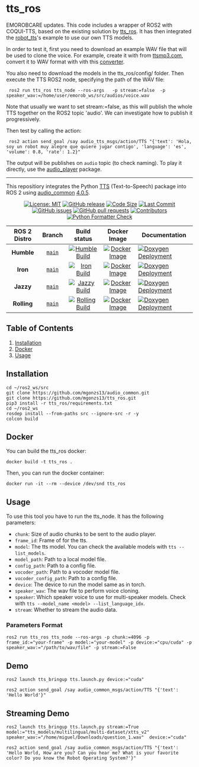 # tts_ros

EMOROBCARE updates. 
This code includes a wrapper of ROS2 with COQUI-TTS, based on the existing solution by [tts_ros](https://github.com/mgonzs13/tts_ros/tree/main). It has then integrated the [robot_tts](https://github.com/EMOROBOCARE/robot_tts)'s example to use our own TTS models. 

In order to test it, first you need to download an example WAV file that will be used to clone the voice. For example, create it with  from [ttsmp3.com](https://ttsmp3.com/), convert it to WAV format with vith this [converter](https://www.viewpdf.com/result.html?e=0&c=mp3-to-wav#).

You also need to download the models in the tts_ros/config/ folder. 
Then execute the TTS ROS2 node, specifying the path of the WAV file:  

```shell
 ros2 run tts_ros tts_node --ros-args   -p stream:=false  -p speaker_wav:=/home/user/emorob_ws/src/audios/voice.wav
```

Note that usually we want to set stream:=false, as this will publish the whole TTS together on the ROS2 topic 'audio'. We can investigate how to publish it progressively. 

Then test by calling the action: 
 
 
```shell
 ros2 action send_goal /say audio_tts_msgs/action/TTS "{'text': 'Hola, soy un robot muy alegre que quiere jugar contigo', 'language': 'es', 'volume': 0.8, 'rate': 1.2}"
```

The output will be publishes on `audio` topic (to check naming). To play it directly, use the [audio_player](https://github.com/EMOROBOCARE/audio_player) package. 



----
This repositiory integrates the Python [TTS](https://pypi.org/project/TTS/) (Text-to-Speech) package into ROS 2 using [audio_common](https://github.com/mgonzs13/audio_common) [4.0.5](https://github.com/mgonzs13/audio_common/releases/tag/4.0.5).

<div align="center">

[![License: MIT](https://img.shields.io/badge/GitHub-MIT-informational)](https://opensource.org/license/mit) [![GitHub release](https://img.shields.io/github/release/mgonzs13/tts_ros.svg)](https://github.com/mgonzs13/tts_ros/releases) [![Code Size](https://img.shields.io/github/languages/code-size/mgonzs13/tts_ros.svg?branch=main)](https://github.com/mgonzs13/tts_ros?branch=main) [![Last Commit](https://img.shields.io/github/last-commit/mgonzs13/tts_ros.svg)](https://github.com/mgonzs13/tts_ros/commits/main) [![GitHub issues](https://img.shields.io/github/issues/mgonzs13/tts_ros)](https://github.com/mgonzs13/tts_ros/issues) [![GitHub pull requests](https://img.shields.io/github/issues-pr/mgonzs13/tts_ros)](https://github.com/mgonzs13/tts_ros/pulls) [![Contributors](https://img.shields.io/github/contributors/mgonzs13/tts_ros.svg)](https://github.com/mgonzs13/tts_ros/graphs/contributors) [![Python Formatter Check](https://github.com/mgonzs13/tts_ros/actions/workflows/python-formatter.yml/badge.svg?branch=main)](https://github.com/mgonzs13/tts_ros/actions/workflows/python-formatter.yml?branch=main)

| ROS 2 Distro |                         Branch                          |                                                                                                     Build status                                                                                                     |                                                               Docker Image                                                               | Documentation                                                                                                                                              |
| :----------: | :-----------------------------------------------------: | :------------------------------------------------------------------------------------------------------------------------------------------------------------------------------------------------------------------: | :--------------------------------------------------------------------------------------------------------------------------------------: | ---------------------------------------------------------------------------------------------------------------------------------------------------------- |
|  **Humble**  | [`main`](https://github.com/mgonzs13/tts_ros/tree/main) |  [![Humble Build](https://github.com/mgonzs13/tts_ros/actions/workflows/humble-docker-build.yml/badge.svg?branch=main)](https://github.com/mgonzs13/tts_ros/actions/workflows/humble-docker-build.yml?branch=main)   |  [![Docker Image](https://img.shields.io/badge/Docker%20Image%20-humble-blue)](https://hub.docker.com/r/mgons/tts_ros/tags?name=humble)  | [![Doxygen Deployment](https://github.com/mgonzs13/tts_ros/actions/workflows/doxygen-deployment.yml/badge.svg)](https://mgonzs13.github.io/tts_ros/latest) |
|   **Iron**   | [`main`](https://github.com/mgonzs13/tts_ros/tree/main) |     [![Iron Build](https://github.com/mgonzs13/tts_ros/actions/workflows/iron-docker-build.yml/badge.svg?branch=main)](https://github.com/mgonzs13/tts_ros/actions/workflows/iron-docker-build.yml?branch=main)      |    [![Docker Image](https://img.shields.io/badge/Docker%20Image%20-iron-blue)](https://hub.docker.com/r/mgons/tts_ros/tags?name=iron)    | [![Doxygen Deployment](https://github.com/mgonzs13/tts_ros/actions/workflows/doxygen-deployment.yml/badge.svg)](https://mgonzs13.github.io/tts_ros/latest) |
|  **Jazzy**   | [`main`](https://github.com/mgonzs13/tts_ros/tree/main) |    [![Jazzy Build](https://github.com/mgonzs13/tts_ros/actions/workflows/jazzy-docker-build.yml/badge.svg?branch=main)](https://github.com/mgonzs13/tts_ros/actions/workflows/jazzy-docker-build.yml?branch=main)    |   [![Docker Image](https://img.shields.io/badge/Docker%20Image%20-jazzy-blue)](https://hub.docker.com/r/mgons/tts_ros/tags?name=jazzy)   | [![Doxygen Deployment](https://github.com/mgonzs13/tts_ros/actions/workflows/doxygen-deployment.yml/badge.svg)](https://mgonzs13.github.io/tts_ros/latest) |
| **Rolling**  | [`main`](https://github.com/mgonzs13/tts_ros/tree/main) | [![Rolling Build](https://github.com/mgonzs13/tts_ros/actions/workflows/rolling-docker-build.yml/badge.svg?branch=main)](https://github.com/mgonzs13/tts_ros/actions/workflows/rolling-docker-build.yml?branch=main) | [![Docker Image](https://img.shields.io/badge/Docker%20Image%20-rolling-blue)](https://hub.docker.com/r/mgons/tts_ros/tags?name=rolling) | [![Doxygen Deployment](https://github.com/mgonzs13/tts_ros/actions/workflows/doxygen-deployment.yml/badge.svg)](https://mgonzs13.github.io/tts_ros/latest) |

</div>

## Table of Contents

1. [Installation](#installation)
2. [Docker](#docker)
3. [Usage](#usage)

## Installation

```shell
cd ~/ros2_ws/src
git clone https://github.com/mgonzs13/audio_common.git
git clone https://github.com/mgonzs13/tts_ros.git
pip3 install -r tts_ros/requirements.txt
cd ~/ros2_ws
rosdep install --from-paths src --ignore-src -r -y
colcon build
```

## Docker

You can build the tts_ros docker:

```shell
docker build -t tts_ros .
```

Then, you can run the docker container:

```shell
docker run -it --rm --device /dev/snd tts_ros
```

## Usage

To use this tool you have to run the tts_node. It has the following parameters:

- `chunk`: Size of audio chunks to be sent to the audio player.
- `frame_id`: Frame of for the tts.
- `model`: The tts model. You can check the available models with `tts --list_models`.
- `model_path`: Path to a local model file.
- `config_path`: Path to a config file.
- `vocoder_path`: Path to a vocoder model file.
- `vocoder_config_path`: Path to a config file.
- `device`: The device to run the model same as in torch.
- `speaker_wav`: The wav file to perform voice cloning.
- `speaker`: Which speaker voice to use for multi-speaker models. Check with `tts --model_name <model> --list_language_idx`.
- `stream`: Whether to stream the audio data.

### Parameters Format

```shell
ros2 run tts_ros tts_node --ros-args -p chunk:=4096 -p frame_id:="your-frame" -p model:="your-model" -p device:="cpu/cuda" -p speaker_wav:="/path/to/wav/file" -p stream:=False
```

## Demo

```shell
ros2 launch tts_bringup tts.launch.py device:="cuda"
```

```shell
ros2 action send_goal /say audio_common_msgs/action/TTS "{'text': 'Hello World'}"
```

## Streaming Demo

```shell
ros2 launch tts_bringup tts.launch.py stream:=True model:="tts_models/multilingual/multi-dataset/xtts_v2" speaker_wav:="/home/miguel/Downloads/question_1.wav"  device:="cuda"
```

```shell
ros2 action send_goal /say audio_common_msgs/action/TTS "{'text': 'Hello World, How are you? Can you hear me? What is your favorite color? Do you know the Robot Operating System?'}"
```
